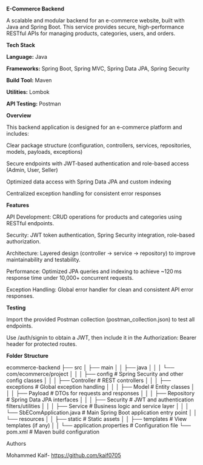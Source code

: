 **E-Commerce Backend**

A scalable and modular backend for an e-commerce website, built with Java and Spring Boot. This service provides secure, high-performance RESTful APIs for managing products, categories, users, and orders.

**Tech Stack**

**Language:** Java

**Frameworks:** Spring Boot, Spring MVC, Spring Data JPA, Spring Security

**Build Tool:** Maven

**Utilities:** Lombok

**API Testing:** Postman

**Overview**

This backend application is designed for an e-commerce platform and includes:

Clear package structure (configuration, controllers, services, repositories, models, payloads, exceptions)

Secure endpoints with JWT-based authentication and role-based access (Admin, User, Seller)

Optimized data access with Spring Data JPA and custom indexing

Centralized exception handling for consistent error responses

**Features**

API Development: CRUD operations for products and categories using RESTful endpoints.

Security: JWT token authentication, Spring Security integration, role-based authorization.

Architecture: Layered design (controller → service → repository) to improve maintainability and testability.

Performance: Optimized JPA queries and indexing to achieve ~120 ms response time under 10,000+ concurrent requests.

Exception Handling: Global error handler for clean and consistent API error responses.


**Testing**

Import the provided Postman collection (postman_collection.json) to test all endpoints.

Use /auth/signin to obtain a JWT, then include it in the Authorization: Bearer <token> header for protected routes.

**Folder Structure**

ecommerce-backend
├── src
│   ├── main
│   │   ├── java
│   │   │   └── com/ecommerce/project
│   │   │       ├── config           # Spring Security and other config classes
│   │   │       ├── Controller       # REST controllers
│   │   │       ├── exceptions       # Global exception handling
│   │   │       ├── Model            # Entity classes
│   │   │       ├── Payload          # DTOs for requests and responses
│   │   │       ├── Repository       # Spring Data JPA interfaces
│   │   │       ├── Security         # JWT and authentication filters/utilities
│   │   │       ├── Service          # Business logic and service layer
│   │   │       └── SbEComApplication.java  # Main Spring Boot application entry point
│   │   └── resources
│   │       ├── static              # Static assets
│   │       ├── templates           # View templates (if any)
│   │       └── application.properties  # Configuration file
└── pom.xml                          # Maven build configuration


Authors

Mohammed Kaif- https://github.com/kaif0705
